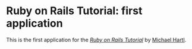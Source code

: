 # Ruby on Rails Tutorial: first application

This is the first application for the
[ *Ruby on Rails Tutorial*](http://railstutorial.org/)
by [Michael Hartl](http://michaelhartl.com/).

